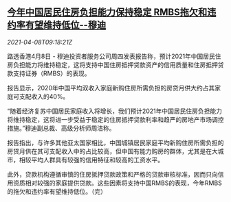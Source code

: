<!--1617874263000-->
[今年中国居民住房负担能力保持稳定 RMBS拖欠和违约率有望维持低位--穆迪](https://cn.reuters.com/article/china-house-rmbs-0408-idCNKBS2BV169)
------

<div><i>2021-04-08T09:18:21Z</i></div><p>路透香港4月8日 - 穆迪投资者服务公司周四发表报告称，预计2021年中国居民住房负担能力将维持稳定，这将支持中国住房抵押贷款资产的信用质量和住房抵押贷款支持证券（RMBS）的表现。</p><p>报告显示，2020年中国平均双收入家庭新购住房所需负担的房贷月供大约占其家庭可支配收入的40%。</p><p>“随着经济复苏中国居民家庭收入将增长，我们预计2021年中国居民住房负担能力将维持稳定，这将进一步受益于稳定的住房抵押贷款利率和趋严的房地产市场调控措施。”穆迪副总裁、高级分析师周洁称。</p><p>报告指出，与许多其他亚太国家相比，中国城镇居民家庭平均新购住房所需负担的房贷月供在其可支配收入中的占比较高，但中国有能力购房的群体，尤其是在大城市，相较平均人群具有较强的信用特征和较高的工资水平。</p><p>此外，贷款机构遵循审慎的住房抵押贷款政策和严格的贷款审核标准，因而只向信用资质相对较强的家庭提供贷款。这些因素将支持中国RMBS的表现，今年RMBS的拖欠和违约率有望维持低位。（完）</p>

